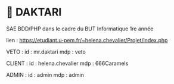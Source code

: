 # 🐶 DAKTARI
SAE BDD/PHP dans le cadre du BUT Informatique 1re année 

lien : https://etudiant.u-pem.fr/~helena.chevalier/Projet/index.php

VETO :
id : mr.daktari
mdp : veto

CLIENT : 
id : helena.chevalier
mdp : 666Caramels

ADMIN :
id : admin
mdp : admin